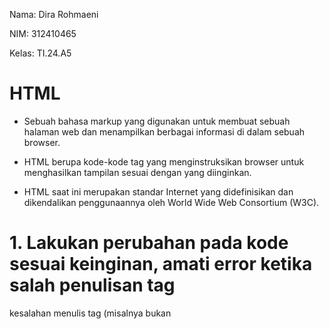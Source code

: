 Nama: Dira Rohmaeni 



NIM: 312410465



Kelas: TI.24.A5



# HTML


- Sebuah bahasa markup yang digunakan untuk membuat sebuah halaman web dan menampilkan berbagai informasi di dalam sebuah browser.



- HTML berupa kode-kode tag yang menginstruksikan browser untuk menghasilkan tampilan sesuai dengan yang diinginkan.



- HTML saat ini merupakan standar Internet yang didefinisikan dan dikendalikan penggunaannya oleh World Wide Web Consortium (W3C).



# 1. Lakukan perubahan pada kode sesuai keinginan, amati error ketika salah penulisan tag



kesalahan menulis tag (misalnya <tittle> bukan <title> atau <mrk> bukan <mark>), browser biasanya tidak error fatal (nggak berhenti menampilkan halaman), tapi hasilnya tidak sesuai harapan.



Contoh: <tittle> → browser abaikan, jadi judul halaman kosong.



<mrk> → browser tidak kenal, jadinya dianggap teks biasa.



<a href="...Halaman 2></a> → link rusak, tidak bisa diklik.


# 2. Perbedaan <p> dan <br>


<p>Ini paragraf pertama.</p>
<p>Ini paragraf kedua.</p>



Ini baris pertama <br>
Ini baris kedua <br/>


# 3. Perbedaan atribut title dan alt pada <img>


alt (alternative text) → muncul jika gambar gagal dimuat. Juga dibaca screen reader untuk aksesibilitas.



title → teks tambahan yang muncul sebagai tooltip saat kursor diarahkan ke gambar.


# 4. Width & Height pada gambar


Kalau hanya isi salah satunya (misalnya width saja) → browser akan otomatis menyesuaikan yang lain agar gambar tetap proporsional (tidak gepeng).

Kalau isi dua-duanya (width & height) → kalau angkanya tidak sesuai rasio asli gambar, gambar bisa jadi melebar atau memanjang tidak proporsional.


# 5. Atribut target pada link (<a>)


Atribut target menentukan di mana halaman tujuan dibuka:



target="_blank" → buka link di tab baru / jendela baru.



target="_self" → buka link di tab yang sama (default).



target="_top" → buka link di jendela paling atas, berguna kalau ada frame/iframe.



target="_parent" → buka link di halaman induk dari iframe (kalau ada).



